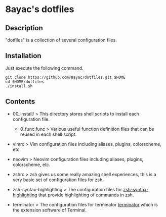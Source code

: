 # 8ayac's dotfiles

## Description
"dotfiles" is a collection of several configuration files.

## Installation
Just execute the following command.
```
git clone https://github.com/8ayac/dotfiles.git $HOME
cd $HOME/dotfiles
./install.sh
```

## Contents

* 00_install/ > This directory stores shell scripts to install each configuration file.
    * 0_func.func > Various useful function definition files that can be reused in each shell script.

* vimrc > Vim configuration files including aliases, plugins, colorscheme, etc.

* neovim > Neovim configuration files including aliases, plugins, colorscheme, etc.

* zshrc > zsh gives us some really amazing shell experiences, this is a very basic set of configuration files for zsh.

* zsh-syntax-highlighting > The configuration files for [zsh-syntax-highlighting](https://github.com/zsh-users/zsh-syntax-highlighting) that provide highlighting of commands in zsh.

* terminator > The configuration files for terminator [terminator](https://launchpad.net/terminator) which is the extension software of Terminal.
